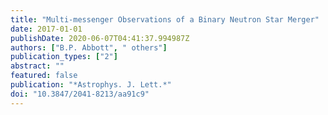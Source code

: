 ```yaml
---
title: "Multi-messenger Observations of a Binary Neutron Star Merger"
date: 2017-01-01
publishDate: 2020-06-07T04:41:37.994987Z
authors: ["B.P. Abbott", " others"]
publication_types: ["2"]
abstract: ""
featured: false
publication: "*Astrophys. J. Lett.*"
doi: "10.3847/2041-8213/aa91c9"
---
```


